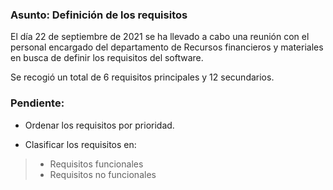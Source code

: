 ### Asunto: Definición de los requisitos

El día 22 de septiembre de 2021 se ha llevado a cabo una reunión con el personal encargado del departamento de Recursos financieros y materiales en busca de definir los requisitos del software.

Se recogió un total de 6 requisitos principales y 12 secundarios.

### Pendiente:

- Ordenar los requisitos por prioridad.

- Clasificar los requisitos en:

> - Requisitos funcionales
> - Requisitos no funcionales
